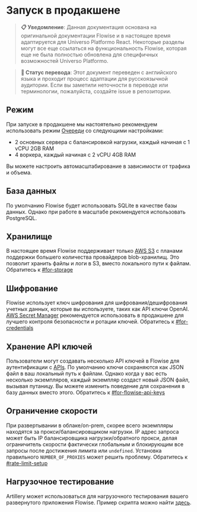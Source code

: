 # Запуск в продакшене

> **📋 Уведомление**: Данная документация основана на оригинальной документации Flowise и в настоящее время адаптируется для Universo Platformo React. Некоторые разделы могут все еще ссылаться на функциональность Flowise, которая еще не была полностью обновлена для специфичных возможностей Universo Platformo.

> **🔄 Статус перевода**: Этот документ переведен с английского языка и проходит процесс адаптации для русскоязычной аудитории. Если вы заметили неточности в переводе или терминологии, пожалуйста, создайте issue в репозитории.

## Режим

При запуске в продакшене мы настоятельно рекомендуем использовать режим [Очереди](running-flowise-using-queue.md) со следующими настройками:

* 2 основных сервера с балансировкой нагрузки, каждый начиная с 1 vCPU 2GB RAM
* 4 воркера, каждый начиная с 2 vCPU 4GB RAM

Вы можете настроить автомасштабирование в зависимости от трафика и объема.

## База данных

По умолчанию Flowise будет использовать SQLite в качестве базы данных. Однако при работе в масштабе рекомендуется использовать PostgreSQL.

## Хранилище

В настоящее время Flowise поддерживает только [AWS S3](https://aws.amazon.com/s3/) с планами поддержки большего количества провайдеров blob-хранилищ. Это позволит хранить файлы и логи в S3, вместо локального пути к файлам. Обратитесь к [#for-storage](environment-variables.md#for-storage "mention")

## Шифрование

Flowise использует ключ шифрования для шифрования/дешифрования учетных данных, которые вы используете, таких как API ключи OpenAI. [AWS Secret Manager](https://aws.amazon.com/secrets-manager/) рекомендуется использовать в продакшене для лучшего контроля безопасности и ротации ключей. Обратитесь к [#for-credentials](environment-variables.md#for-credentials "mention")

## Хранение API ключей

Пользователи могут создавать несколько API ключей в Flowise для аутентификации с [APIs](broken-reference). По умолчанию ключи сохраняются как JSON файл в ваш локальный путь к файлам. Однако когда у вас есть несколько экземпляров, каждый экземпляр создаст новый JSON файл, вызывая путаницу. Вы можете изменить поведение для сохранения в базу данных вместо этого. Обратитесь к [#for-flowise-api-keys](environment-variables.md#for-flowise-api-keys "mention")

## Ограничение скорости

При развертывании в облаке/on-prem, скорее всего экземпляры находятся за прокси/балансировщиком нагрузки. IP адрес запроса может быть IP балансировщика нагрузки/обратного прокси, делая ограничитель скорости фактически глобальным и блокирующим все запросы после достижения лимита или `undefined`. Установка правильного `NUMBER_OF_PROXIES` может решить проблему. Обратитесь к [#rate-limit-setup](rate-limit.md#rate-limit-setup "mention")

## Нагрузочное тестирование

Artillery может использоваться для нагрузочного тестирования вашего развернутого приложения Flowise. Пример скрипта можно найти [здесь](https://github.com/FlowiseAI/Flowise/blob/main/artillery-load-test.yml).
